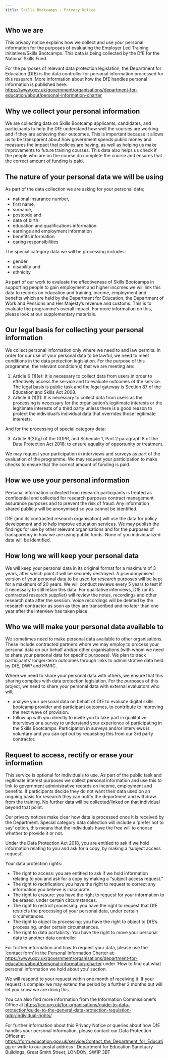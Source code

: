 ```yaml
---
title: Skills Bootcamps - Privacy Notice
---
```


## Who we are

This privacy notice explains how we collect and use your personal information for the purposes of evaluating the Employer Led Training Initiatives/Skills Bootcamps. This data is being collected by the DfE for the National Skills Fund.

For the purposes of relevant data protection legislation, the Department for Education (DfE) is the data controller for personal information processed for this research. More information about how the DfE handles personal information is published here:
https://www.gov.uk/government/organisations/department-for-education/about/personal-information-charter

## Why we collect your personal information

We are collecting data on Skills Bootcamp applicants, candidates, and participants to help the DfE understand how well the courses are working and if they are achieving their outcomes. This is important because it allows us to be transparent about how government spends public money and measures the impact that policies are having, as well as helping us make improvements to future training courses. This data also helps us check if the people who are on the course do complete the course and ensures that the correct amount of funding is paid.

## The nature of your personal data we will be using

As part of the data collection we are asking for your personal data;

- national insurance number,
- first name,
- surname,
- postcode and
- date of birth
- education and qualifications information
- earnings and employment information
- benefits information
- caring responsibilities

The special category data we will be processing includes:

- gender
- disability and
- ethnicity

As part of our work to evaluate the effectiveness of Skills Bootcamps in supporting people to gain employment and higher incomes we will link this data to records on education and training, income, employment and benefits which are held by the Department for Education, the Department of Work and Pensions and Her Majesty’s revenue and customs. This is to evaluate the programme’s overall impact. For more information on this, please look at our supplementary materials.

## Our legal basis for collecting your personal information

We collect personal information only where we need to and law permits. In order for our use of your personal data to be lawful, we need to meet conditions in the data protection legislation. For the purpose of this programme, the relevant condition(s) that we are meeting are:

1. Article 6 (1)(e): It is necessary to collect data from users in order to effectively access the service and to evaluate outcomes of the service. The legal basis is public task and the legal gateway is Section 87 of the Education and Skills Act 2008.
2. Article 6 (1)(f): It is necessary to collect data from users as the processing is necessary for the organisation’s legitimate interests or the legitimate interests of a third party unless there is a good reason to protect the individual’s individual data that overrides those legitimate interests.

And for the processing of special category data:

3. Article 9(2)(g) of the GDPR, and Schedule 1, Part 2 paragraph 8 of the Data Protection Act 2018: to ensure equality of opportunity or treatment.

We may request your participation in interviews and surveys as part of the evaluation of the programme. We may request your participation to make checks to ensure that the correct amount of funding is paid.

## How we use your personal information

Personal information collected from research participants is treated as confidential and collected for research purposes contract management assurance purposes and to prevent the risk of fraud. Any information shared publicly will be anonymised so you cannot be identified.

DfE (and its contracted research organisation) will use the data for policy development and to help improve education services. We may publish the findings for use by other relevant organisations and for the purposes of transparency in how we are using public funds. None of you individualized data will be identified.

## How long we will keep your personal data

We will keep your personal data in its original format for a maximum of 3 years, after which point it will be securely destroyed. A pseudonymised version of your personal data to be used for research purposes will be kept for a maximum of 20 years. We will conduct reviews every 5 years to test if it necessary to still retain this data. For qualitative interviews, DfE (or its contracted research supplier) will review the notes, recordings and other research data after the session. Voice recordings will be deleted by the research contractor as soon as they are transcribed and no later than one year after the interview has taken place.

## Who we will make your personal data available to

We sometimes need to make personal data available to other organisations. These include contracted partners whom we may employ to process your personal data on our behalf and/or other organisations (with whom we need to share your personal data for specific purposes). We plan to track participants’ longer-term outcomes through links to administrative data held by DfE, DWP and HMRC.

Where we need to share your personal data with others, we ensure that this sharing complies with data protection legislation. For the purposes of this project, we need to share your personal data with external evaluators who will;

- analyse your personal data on behalf of DfE to evaluate digital skills bootcamp provider and participant outcomes, to contribute to improving the next wave of provision.
- follow up with you directly to invite you to take part in qualitative interviews or a survey to understand your experience of participating in the Skills Bootcamps. Participation in surveys and/or interviews is voluntary and you can opt out by requesting this from our 3rd party contractor.

## Request to access, rectify or erase your information

This service is optional for individuals to use. As part of the public task and legitimate interest purposes we collect personal information and use this to link to government administrative records on income, employment and benefits. If participants decide they do not want their data used on an ongoing basis for research they can notify the department and withdraw from the training. No further data will be collected/linked on that individual beyond that point.

Our privacy notices make clear how data is processed once it is received by the Department. Special category data collection will include a ‘prefer not to say’ option, this means that the individuals have the free will to choose whether to provide it or not.

Under the Data Protection Act 2018, you are entitled to ask if we hold information relating to you and ask for a copy, by making a ‘subject access request’.

Your data protection rights:

- The right to access: you are entitled to ask if we hold information relating to you and ask for a copy by making a “subject access request.”
- The right to rectification: you have the right to request to correct any information you believe is inaccurate.
- The right to erasure: you have the right to request for your information to be erased, under certain circumstances.
- The right to restrict processing: you have the right to request that DfE restricts the processing of your personal data, under certain circumstances.
- The right to object to processing: you have the right to object to DfE’s processing, under certain circumstances.
- The right to data portability: You have the right to move your personal data to another data controller

For further information and how to request your data, please use the ‘contact form’ in the Personal Information Charter at: https://www.gov.uk/government/organisations/department-for-education/about/personal-information-charter under ‘How to find out what personal information we hold about you’ section.

We will respond to your request within one month of receiving it. If your request is complex we may extend the period by a further 2 months but will let you know we are doing this.

You can also find more information from the Information Commissioner’s Office at https://ico.org.uk/for-organisations/guide-to-data-protection/guide-to-the-general-data-protection-regulation-gdpr/individual-rights/

For further information about this Privacy Notice or queries about how DfE handles your personal information, please contact our Data Protection Officer at https://form.education.gov.uk/service/Contact_the_Department_for_Education or write to our postal address : Department for Education
Sanctuary Buildings, Great Smith Street, LONDON, SW1P 3BT